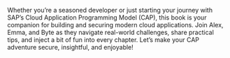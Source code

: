 
Whether you’re a seasoned developer or just starting your journey with SAP’s Cloud Application Programming Model (CAP), this book is your companion for building and securing modern cloud applications. Join Alex, Emma, and Byte as they navigate real-world challenges, share practical tips, and inject a bit of fun into every chapter. Let’s make your CAP adventure secure, insightful, and enjoyable!
